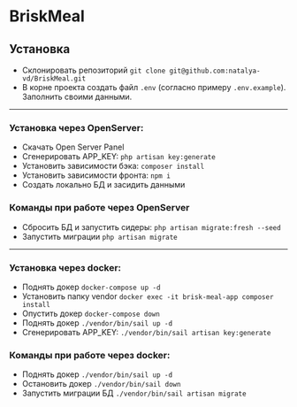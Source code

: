 # BriskMeal

## Установка

-   Склонировать репозиторий `git clone git@github.com:natalya-vd/BriskMeal.git`
-   В корне проекта создать файл `.env` (согласно примеру `.env.example`). Заполнить своими данными.

---

### Установка через OpenServer:

-   Скачать Open Server Panel
-   Сгенерировать APP_KEY: `php artisan key:generate`
-   Установить зависимости бэка: `composer install`
-   Установить зависимости фронта: `npm i`
-   Создать локально БД и засидить данными

### Команды при работе через OpenServer

-   Сбросить БД и запустить сидеры: `php artisan migrate:fresh --seed`
-   Запустить миграции `php artisan migrate`

---

### Установка через docker:

-   Поднять докер `docker-compose up -d`
-   Установить папку vendor `docker exec -it brisk-meal-app composer install`
-   Опустить докер `docker-compose down`
-   Поднять докер `./vendor/bin/sail up -d`
-   Сгенерировать APP_KEY: `./vendor/bin/sail artisan key:generate`

### Команды при работе через docker:

-   Поднять докер `./vendor/bin/sail up -d`
-   Остановить докер `./vendor/bin/sail down`
-   Запустить миграции БД `./vendor/bin/sail artisan migrate`
